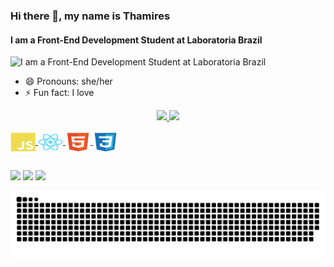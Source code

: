 ### Hi there 👋, my name is Thamires
#### I am a Front-End Development Student at Laboratoria Brazil
![I am a Front-End Development Student at Laboratoria Brazil](file:///home/laboratoria/Downloads/Banner%20para%20Linkedin%20capa%20de%20perfil%20para%20programador%20.png)

- 😄 Pronouns: she/her 
- ⚡ Fun fact: I love  

<div align="center">
  <a href="https://github.com/thamisantos">
  <img height="180em" src="https://github-readme-stats.vercel.app/api?username=thamisantos&show_icons=true&theme=dracula&include_all_commits=true&count_private=true"/>
  <img height="180em" src="https://github-readme-stats.vercel.app/api/top-langs/?username=thamisantos&layout=compact&langs_count=7&theme=dracula"/>
</div>
  
  <div style="display: inline_block"><br>
  <img align="center" alt="Thami-Js" height="30" width="40" src="https://raw.githubusercontent.com/devicons/devicon/master/icons/javascript/javascript-plain.svg">
  <img align="center" alt="Thami-React" height="30" width="40" src="https://raw.githubusercontent.com/devicons/devicon/master/icons/react/react-original.svg">
  <img align="center" alt="Thami-HTML" height="30" width="40" src="https://raw.githubusercontent.com/devicons/devicon/master/icons/html5/html5-original.svg">
  <img align="center" alt="Thami-CSS" height="30" width="40" src="https://raw.githubusercontent.com/devicons/devicon/master/icons/css3/css3-original.svg">

</div>

  ##
  
<div> 
  <a href="https://instagram.com/mlres" target="_blank"><img src="https://img.shields.io/badge/-Instagram-%23E4405F?style=for-the-badge&logo=instagram&logoColor=white" target="_blank"></a>
  <a href = "mailto:tamimartins31113@gmail.com"><img src="https://img.shields.io/badge/-Gmail-%23333?style=for-the-badge&logo=gmail&logoColor=white" target="_blank"></a>
  <a href="https://www.linkedin.com/in/thamires-martins-santos" target="_blank"><img src="https://img.shields.io/badge/-LinkedIn-%230077B5?style=for-the-badge&logo=linkedin&logoColor=white" target="_blank"></a> 
  
  
   ![Snake animation](https://github.com/thamisantos/thamisantos/blob/output/github-contribution-grid-snake.svg)
  </div>
